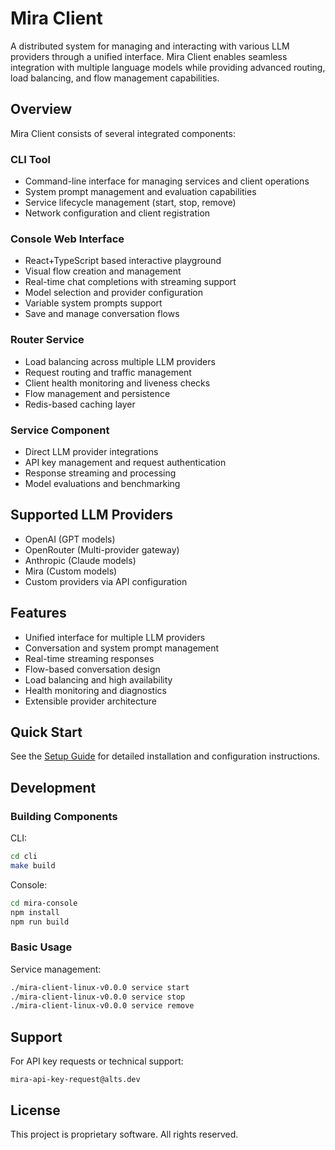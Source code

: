 # Mira Client

A distributed system for managing and interacting with various LLM providers through a unified interface. Mira Client enables seamless integration with multiple language models while providing advanced routing, load balancing, and flow management capabilities.

## Overview

Mira Client consists of several integrated components:

### CLI Tool

- Command-line interface for managing services and client operations
- System prompt management and evaluation capabilities
- Service lifecycle management (start, stop, remove)
- Network configuration and client registration

### Console Web Interface

- React+TypeScript based interactive playground
- Visual flow creation and management
- Real-time chat completions with streaming support
- Model selection and provider configuration
- Variable system prompts support
- Save and manage conversation flows

### Router Service

- Load balancing across multiple LLM providers
- Request routing and traffic management
- Client health monitoring and liveness checks
- Flow management and persistence
- Redis-based caching layer

### Service Component

- Direct LLM provider integrations
- API key management and request authentication
- Response streaming and processing
- Model evaluations and benchmarking

## Supported LLM Providers

- OpenAI (GPT models)
- OpenRouter (Multi-provider gateway)
- Anthropic (Claude models)
- Mira (Custom models)
- Custom providers via API configuration

## Features

- Unified interface for multiple LLM providers
- Conversation and system prompt management
- Real-time streaming responses
- Flow-based conversation design
- Load balancing and high availability
- Health monitoring and diagnostics
- Extensible provider architecture

## Quick Start

See the [Setup Guide](SETUP.md) for detailed installation and configuration instructions.

## Development

### Building Components

CLI:

```bash
cd cli
make build
```

Console:

```bash
cd mira-console
npm install
npm run build
```

### Basic Usage

Service management:

```bash
./mira-client-linux-v0.0.0 service start
./mira-client-linux-v0.0.0 service stop
./mira-client-linux-v0.0.0 service remove
```

## Support

For API key requests or technical support:

```
mira-api-key-request@alts.dev
```

## License

This project is proprietary software. All rights reserved.
